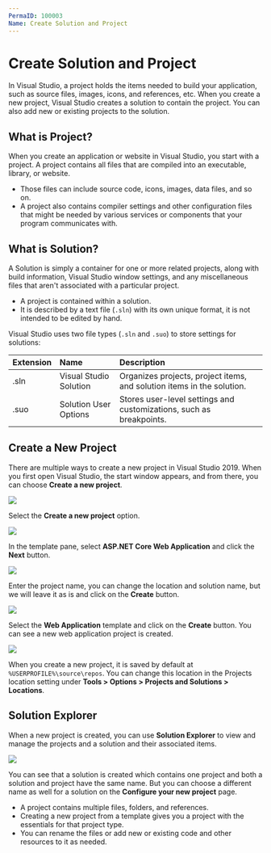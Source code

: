 ```yaml
---
PermaID: 100003
Name: Create Solution and Project
---
```


# Create Solution and Project

In Visual Studio, a project holds the items needed to build your application, such as source files, images, icons, and references, etc. When you create a new project, Visual Studio creates a solution to contain the project. You can also add new or existing projects to the solution.

## What is Project?

When you create an application or website in Visual Studio, you start with a project. A project contains all files that are compiled into an executable, library, or website. 

 - Those files can include source code, icons, images, data files, and so on. 
 - A project also contains compiler settings and other configuration files that might be needed by various services or components that your program communicates with.

## What is Solution?

A Solution is simply a container for one or more related projects, along with build information, Visual Studio window settings, and any miscellaneous files that aren't associated with a particular project. 

 - A project is contained within a solution. 
 - It is described by a text file (`.sln`) with its own unique format, it is not intended to be edited by hand.

Visual Studio uses two file types (`.sln` and `.suo`) to store settings for solutions:

| Extension | Name                     | Description                                                                     |
|:----------|:-------------------------|:--------------------------------------------------------------------------------|
| .sln      | Visual Studio Solution   | Organizes projects, project items, and solution items in the solution.          |
| .suo      | Solution User Options    | Stores user-level settings and customizations, such as breakpoints.             |

## Create a New Project

There are multiple ways to create a new project in Visual Studio 2019. When you first open Visual Studio, the start window appears, and from there, you can choose **Create a new project**.

<img src="https://raw.githubusercontent.com/zzzprojects/learn-orm/master/tutorials/visual-studio/images/project-types-1.png">

Select the **Create a new project** option.

<img src="https://raw.githubusercontent.com/zzzprojects/learn-orm/master/tutorials/visual-studio/images/create-solution-and-project-1.png">

In the template pane, select **ASP.NET Core Web Application** and click the **Next** button.

<img src="https://raw.githubusercontent.com/zzzprojects/learn-orm/master/tutorials/visual-studio/images/create-solution-and-project-2.png">

Enter the project name, you can change the location and solution name, but we will leave it as is and click on the **Create** button.  

<img src="https://raw.githubusercontent.com/zzzprojects/learn-orm/master/tutorials/visual-studio/images/create-solution-and-project-3.png">

Select the **Web Application** template and click on the **Create** button. You can see a new web application project is created.

<img src="https://raw.githubusercontent.com/zzzprojects/learn-orm/master/tutorials/visual-studio/images/create-solution-and-project-4.png">

When you create a new project, it is saved by default at `%USERPROFILE%\source\repos`. You can change this location in the Projects location setting under **Tools > Options > Projects and Solutions > Locations**.

## Solution Explorer

When a new project is created, you can use **Solution Explorer** to view and manage the projects and a solution and their associated items. 

<img src="https://raw.githubusercontent.com/zzzprojects/learn-orm/master/tutorials/visual-studio/images/create-solution-and-project-5.png">

You can see that a solution is created which contains one project and both a solution and project have the same name. But you can choose a different name as well for a solution on the **Configure your new project** page.

 - A project contains multiple files, folders, and references. 
 - Creating a new project from a template gives you a project with the essentials for that project type. 
 - You can rename the files or add new or existing code and other resources to it as needed.


